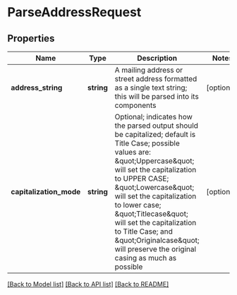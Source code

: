 # ParseAddressRequest

## Properties
Name | Type | Description | Notes
------------ | ------------- | ------------- | -------------
**address_string** | **string** | A mailing address or street address formatted as a single text string; this will be parsed into its components | [optional] 
**capitalization_mode** | **string** | Optional; indicates how the parsed output should be capitalized; default is Title Case; possible values are: \&quot;Uppercase\&quot; will set the capitalization to UPPER CASE; \&quot;Lowercase\&quot; will set the capitalization to lower case; \&quot;Titlecase\&quot; will set the capitalization to Title Case; and \&quot;Originalcase\&quot; will preserve the original casing as much as possible | [optional] 

[[Back to Model list]](../README.md#documentation-for-models) [[Back to API list]](../README.md#documentation-for-api-endpoints) [[Back to README]](../README.md)


